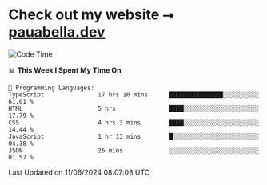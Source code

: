# Check out my website ⭢ [pauabella.dev](https://pauabella.dev)

<!--START_SECTION:waka-->
![Code Time](http://img.shields.io/badge/Code%20Time-3%2C447%20hrs%2053%20mins-blue)

📊 **This Week I Spent My Time On** 

```text
💬 Programming Languages: 
TypeScript               17 hrs 10 mins      ███████████████░░░░░░░░░░   61.01 % 
HTML                     5 hrs               ████░░░░░░░░░░░░░░░░░░░░░   17.79 % 
CSS                      4 hrs 3 mins        ████░░░░░░░░░░░░░░░░░░░░░   14.44 % 
JavaScript               1 hr 13 mins        █░░░░░░░░░░░░░░░░░░░░░░░░   04.38 % 
JSON                     26 mins             ░░░░░░░░░░░░░░░░░░░░░░░░░   01.57 % 
```


 Last Updated on 11/06/2024 08:07:08 UTC
<!--END_SECTION:waka-->
